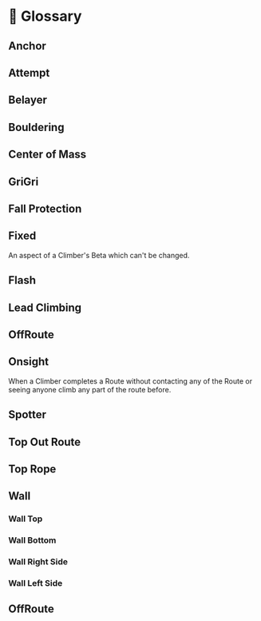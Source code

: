 # 📖 Glossary

## Anchor

## Attempt

## Belayer

## Bouldering

## Center of Mass

## GriGri

## Fall Protection

## Fixed

An aspect of a Climber's Beta which can't be changed.

## Flash

## Lead Climbing

## OffRoute

## Onsight

When a Climber completes a Route without contacting any of the Route or seeing anyone climb any part of the route before.

## Spotter

## Top Out Route 

## Top Rope

## Wall

### Wall Top

### Wall Bottom

### Wall Right Side

### Wall Left Side

## OffRoute
